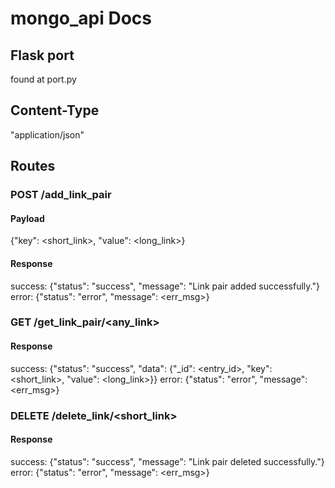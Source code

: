 # mongo_api Docs

## Flask port
found at port.py


## Content-Type
"application/json"


## Routes

### POST /add_link_pair
#### Payload
{"key": <short_link>, "value": <long_link>}
#### Response
success:    {"status": "success", "message": "Link pair added successfully."}
error:      {"status": "error", "message": <err_msg>}

### GET /get_link_pair/<any_link>
#### Response
success:    {"status": "success", "data": {"_id": <entry_id>, "key": <short_link>, "value": <long_link>}}
error:      {"status": "error", "message": <err_msg>}

### DELETE /delete_link/<short_link>
#### Response
success:    {"status": "success", "message": "Link pair deleted successfully."}
error:      {"status": "error", "message": <err_msg>}
